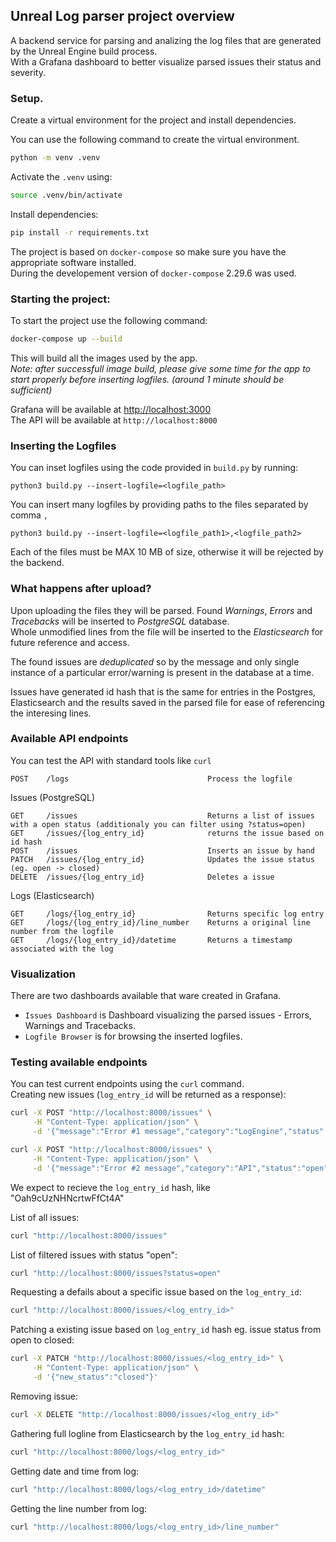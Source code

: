 ## Unreal Log parser project overview

A backend service for parsing and analizing the log files that are generated by the Unreal Engine build process.<br>
With a Grafana dashboard to better visualize parsed issues their status and severity.

### Setup.

Create a virtual environment for the project and install dependencies.<br>

You can use the following command to create the virtual environment. <br> 
```bash
python -m venv .venv
```

Activate the `.venv` using:

```bash
source .venv/bin/activate
```

Install dependencies:
```bash
pip install -r requirements.txt
```
The project is based on `docker-compose` so make sure you have the appropriate software installed. <br>
During the developement version of `docker-compose` 2.29.6 was used.<br>

### Starting the project:

To start the project use the following command: 

```bash
docker-compose up --build
```
This will build all the images used by the app.<br>
*Note: after successfull image build, please give some time for the app to start properly before inserting logfiles. (around 1 minute should be sufficient)*  

Grafana will be available at [http://localhost:3000](http://localhost:3000)<br>
The API will be available at `http://localhost:8000`

### Inserting the Logfiles

You can inset logfiles using the code provided in `build.py` by running:

```python3
python3 build.py --insert-logfile=<logfile_path>
```
You can insert many logfiles by providing paths to the files separated by comma `,` <br>
```python3
python3 build.py --insert-logfile=<logfile_path1>,<logfile_path2>
```

Each of the files must be MAX 10 MB of size, otherwise it will be rejected by the backend.<br>


### What happens after upload?

Upon uploading the files they will be parsed. Found *Warnings*, *Errors* and *Tracebacks* will be inserted to *PostgreSQL* database.<br>
Whole unmodified lines from the file will be inserted to the *Elasticsearch* for future reference and access.<br>

The found issues are *deduplicated* so by the message and only single instance of a particular error/warning is present in the database at a time.<br>

Issues have generated id hash that is the same for entries in the Postgres, Elasticsearch and the results saved in the parsed file for ease of referencing the interesing lines.<br>

### Available API endpoints

You can test the API with standard tools like `curl`

```
POST	/logs	                            Process the logfile 
```
Issues (PostgreSQL)
```
GET	    /issues	                            Returns a list of issues with a open status (additionaly you can filter using ?status=open)
GET	    /issues/{log_entry_id}	            returns the issue based on id hash
POST	/issues	                            Inserts an issue by hand
PATCH	/issues/{log_entry_id}	            Updates the issue status (eg. open -> closed)
DELETE	/issues/{log_entry_id}	            Deletes a issue
```
Logs (Elasticsearch)
```
GET	    /logs/{log_entry_id}	            Returns specific log entry
GET	    /logs/{log_entry_id}/line_number	Returns a original line number from the logfile
GET	    /logs/{log_entry_id}/datetime	    Returns a timestamp associated with the log
```

### Visualization

There are two dashboards available that ware created in Grafana.<br>
- `Issues Dashboard` is Dashboard visualizing the parsed issues - Errors, Warnings and Tracebacks.
- `Logfile Browser` is for browsing the inserted logfiles.


### Testing available endpoints

You can test current endpoints using the `curl` command.<br>
Creating new issues (`log_entry_id` will be returned as a response):
```bash
curl -X POST "http://localhost:8000/issues" \
     -H "Content-Type: application/json" \
     -d '{"message":"Error #1 message","category":"LogEngine","status":"open","severity":"Error"}'
```
```bash
curl -X POST "http://localhost:8000/issues" \
     -H "Content-Type: application/json" \
     -d '{"message":"Error #2 message","category":"API","status":"open","severity":"Error"}'
```
We expect to recieve the `log_entry_id` hash, like "Oah9cUzNHNcrtwFfCt4A"<br>

List of all issues:<br>
```bash
curl "http://localhost:8000/issues"
```

List of filtered issues with status "open":<br>
```bash
curl "http://localhost:8000/issues?status=open"
```

Requesting a defails about a specific issue based on the `log_entry_id`:<br>
```bash
curl "http://localhost:8000/issues/<log_entry_id>"
```

Patching a existing issue based on `log_entry_id` hash eg. issue status from open to closed:<br>
```bash
curl -X PATCH "http://localhost:8000/issues/<log_entry_id>" \
     -H "Content-Type: application/json" \
     -d '{"new_status":"closed"}'
```

Removing issue:<br>
```bash
curl -X DELETE "http://localhost:8000/issues/<log_entry_id>"
```

Gathering full logline from Elasticsearch by the `log_entry_id` hash:<br>
```bash
curl "http://localhost:8000/logs/<log_entry_id>"
```

Getting date and time from log:<br>
```bash
curl "http://localhost:8000/logs/<log_entry_id>/datetime"
```

Getting the line number from log:<br>
```bash
curl "http://localhost:8000/logs/<log_entry_id>/line_number"
```
